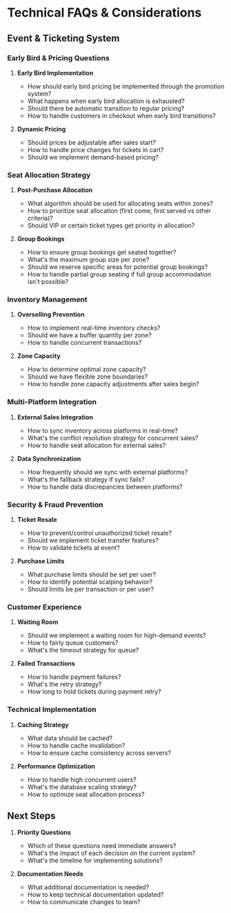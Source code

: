 # Technical FAQs & Considerations

## Event & Ticketing System

### Early Bird & Pricing Questions

1. **Early Bird Implementation**
   - How should early bird pricing be implemented through the promotion system?
   - What happens when early bird allocation is exhausted?
   - Should there be automatic transition to regular pricing?
   - How to handle customers in checkout when early bird transitions?

2. **Dynamic Pricing**
   - Should prices be adjustable after sales start?
   - How to handle price changes for tickets in cart?
   - Should we implement demand-based pricing?

### Seat Allocation Strategy

1. **Post-Purchase Allocation**
   - What algorithm should be used for allocating seats within zones?
   - How to prioritize seat allocation (first come, first served vs other criteria)?
   - Should VIP or certain ticket types get priority in allocation?

2. **Group Bookings**
   - How to ensure group bookings get seated together?
   - What's the maximum group size per zone?
   - Should we reserve specific areas for potential group bookings?
   - How to handle partial group seating if full group accommodation isn't possible?

### Inventory Management

1. **Overselling Prevention**
   - How to implement real-time inventory checks?
   - Should we have a buffer quantity per zone?
   - How to handle concurrent transactions?

2. **Zone Capacity**
   - How to determine optimal zone capacity?
   - Should we have flexible zone boundaries?
   - How to handle zone capacity adjustments after sales begin?

### Multi-Platform Integration

1. **External Sales Integration**
   - How to sync inventory across platforms in real-time?
   - What's the conflict resolution strategy for concurrent sales?
   - How to handle seat allocation for external sales?

2. **Data Synchronization**
   - How frequently should we sync with external platforms?
   - What's the fallback strategy if sync fails?
   - How to handle data discrepancies between platforms?

### Security & Fraud Prevention

1. **Ticket Resale**
   - How to prevent/control unauthorized ticket resale?
   - Should we implement ticket transfer features?
   - How to validate tickets at event?

2. **Purchase Limits**
   - What purchase limits should be set per user?
   - How to identify potential scalping behavior?
   - Should limits be per transaction or per user?

### Customer Experience

1. **Waiting Room**
   - Should we implement a waiting room for high-demand events?
   - How to fairly queue customers?
   - What's the timeout strategy for queue?

2. **Failed Transactions**
   - How to handle payment failures?
   - What's the retry strategy?
   - How long to hold tickets during payment retry?

### Technical Implementation

1. **Caching Strategy**
   - What data should be cached?
   - How to handle cache invalidation?
   - How to ensure cache consistency across servers?

2. **Performance Optimization**
   - How to handle high concurrent users?
   - What's the database scaling strategy?
   - How to optimize seat allocation process?

## Next Steps

1. **Priority Questions**
   - Which of these questions need immediate answers?
   - What's the impact of each decision on the current system?
   - What's the timeline for implementing solutions?

2. **Documentation Needs**
   - What additional documentation is needed?
   - How to keep technical documentation updated?
   - How to communicate changes to team? 